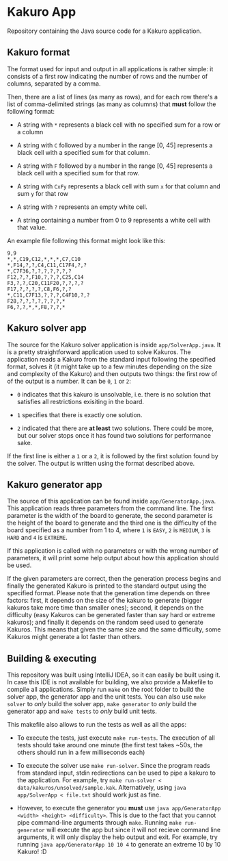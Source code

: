 # Kakuro App

Repository containing the Java source code for a Kakuro application.

## Kakuro format

The format used for input and output in all applications is rather simple: it consists of a first row indicating the number of rows and the number of columns, separated by a comma.

Then, there are a list of lines (as many as rows), and for each row there's a list of comma-delimited strings (as many as columns) that **must** follow the following format:

- A string with `*` represents a black cell with no specified sum for a row or a column

- A string with `C` followed by a number in the range \[0, 45] represents a black cell with a specified sum for that column.

- A string with `F` followed by a number in the range \[0, 45] represents a black cell with a specified sum for that row.

- A string with `CxFy` represents a black cell with sum `x` for that column and sum `y` for that row

- A string with `?` represents an empty white cell.

- A string containing a number from 0 to 9 represents a white cell with that value.

An example file following this format might look like this:

```
9,9 
*,*,C19,C12,*,*,*,C7,C10
*,F14,?,?,C4,C11,C17F4,?,? 
*,C7F36,?,?,?,?,?,?,? 
F12,?,?,F10,?,?,?,C25,C14 
F3,?,?,C20,C11F20,?,?,?,? 
F17,?,?,?,?,C8,F6,?,? 
*,C11,C7F13,?,?,?,C4F10,?,? 
F28,?,?,?,?,?,?,?,* 
F6,?,?,*,*,F8,?,?,*
```

## Kakuro solver app

The source for the Kakuro solver application is inside `app/SolverApp.java`. It is a pretty straightforward application used to solve Kakuros. The application reads a Kakuro from the standard input following the specified format, solves it (it might take up to a few minutes depending on the size and complexity of the Kakuro) and then outputs two things: the first row of of the output is a number. It can be `0`, `1` or `2`:

- `0` indicates that this kakuro is unsolvable, i.e. there is no solution that satisfies all restrictions exisiting in the board.

- `1` specifies that there is exactly one solution. 

- `2` indicated that there are **at least** two solutions. There could be more, but our solver stops once it has found two solutions for performance sake.

If the first line is either a `1` or a `2`, it is followed by the first solution found by the solver. The output is written using the format described above.

## Kakuro generator app

The source of this application can be found inside `app/GeneratorApp.java`. This application reads three parameters from the command line. The first parameter is the width of the board to generate, the second parameter is the height of the board to generate and the third one is the difficulty of the board specified as a number from 1 to 4, where `1` is `EASY`, `2` is `MEDIUM`, `3` is `HARD` and `4` is `EXTREME`.

If this application is called with no parameters or with the wrong number of parameters, it will print some help output about how this application should be used.

If the given parameters are correct, then the generation process begins and finally the generated Kakuro is printed to the standard output using the specified format. Please note that the generation time depends on three factors: first, it depends on the size of the kakuro to generate (bigger kakuros take more time than smaller ones); second, it depends on the difficulty (easy Kakuros can be generated faster than say hard or extreme kakuros); and finally it depends on the random seed used to generate Kakuros. This means that given the same size and the same difficulty, some Kakuros might generate a lot faster than others.



## Building & executing

This repository was built using IntelliJ IDEA, so it can easily be built using it. In case this IDE is not available for building, we also provide a Makefile to compile all applications. Simply run `make` on the root folder to build the solver app, the generator app and the unit tests. You can also use `make solver` to _only_ build the solver app, `make generator` to _only_ build the generator app and `make tests` to _only_ build unit tests.

This makefile also allows to run the tests as well as all the apps:

- To execute the tests, just execute `make run-tests`. The execution of all tests should take around one minute (the first test takes ~50s, the others should run in a few milliseconds each)

- To execute the solver use `make run-solver`. Since the program reads from standard input, stdin redirections can be used to pipe a kakuro to the application. For example, try `make run-solver < data/kakuros/unsolved/sample.kak`. Alternatively, using `java app/SolverApp < file.txt` should work just as fine.

- However, to execute the generator you **must** use `java app/GeneratorApp <width> <height> <difficulty>`. This is due to the fact that you cannot pipe command-line arguments through `make`. Running `make run-generator` will execute the app but since it will not recieve command line arguments, it will only display the help output and exit. For example, try running `java app/GeneratorApp 10 10 4` to generate an extreme 10 by 10 Kakuro! :D
